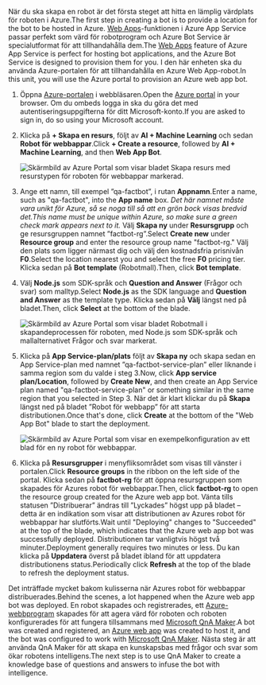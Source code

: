 <span data-ttu-id="b9f8e-101">När du ska skapa en robot är det första steget att hitta en lämplig värdplats för roboten i Azure.</span><span class="sxs-lookup"><span data-stu-id="b9f8e-101">The first step in creating a bot is to provide a location for the bot to be hosted in Azure.</span></span> <span data-ttu-id="b9f8e-102">[Web Apps](https://azure.microsoft.com/services/app-service/web/)-funktionen i Azure App Service passar perfekt som värd för robotprogram och Azure Bot Service är specialutformat för att tillhandahålla dem.</span><span class="sxs-lookup"><span data-stu-id="b9f8e-102">The [Web Apps](https://azure.microsoft.com/services/app-service/web/) feature of Azure App Service is perfect for hosting bot applications, and the Azure Bot Service is designed to provision them for you.</span></span> <span data-ttu-id="b9f8e-103">I den här enheten ska du använda Azure-portalen för att tillhandahålla en Azure Web App-robot.</span><span class="sxs-lookup"><span data-stu-id="b9f8e-103">In this unit, you will use the Azure portal to provision an Azure web app bot.</span></span>

<!---TODO: Update for sandbox?--->
1. <span data-ttu-id="b9f8e-104">Öppna [Azure-portalen](https://portal.azure.com/?azure-portal=true) i webbläsaren.</span><span class="sxs-lookup"><span data-stu-id="b9f8e-104">Open the [Azure portal](https://portal.azure.com/?azure-portal=true) in your browser.</span></span> <span data-ttu-id="b9f8e-105">Om du ombeds logga in ska du göra det med autentiseringsuppgifterna för ditt Microsoft-konto.</span><span class="sxs-lookup"><span data-stu-id="b9f8e-105">If you are asked to sign in, do so using your Microsoft account.</span></span>

1. <span data-ttu-id="b9f8e-106">Klicka på **+ Skapa en resurs**, följt av **AI + Machine Learning** och sedan **Robot för webbappar**.</span><span class="sxs-lookup"><span data-stu-id="b9f8e-106">Click **+ Create a resource**, followed by **AI + Machine Learning**, and then **Web App Bot**.</span></span>

    ![Skärmbild av Azure Portal som visar bladet Skapa resurs med resurstypen för roboten för webbappar markerad.](../media/2-new-bot-service.png)

1. <span data-ttu-id="b9f8e-108">Ange ett namn, till exempel ”qa-factbot”, i rutan **Appnamn**.</span><span class="sxs-lookup"><span data-stu-id="b9f8e-108">Enter a name, such as "qa-factbot", into the **App name** box.</span></span> <span data-ttu-id="b9f8e-109">*Det här namnet måste vara unikt för Azure, så se noga till så att en grön bock visas bredvid det.*</span><span class="sxs-lookup"><span data-stu-id="b9f8e-109">*This name must be unique within Azure, so make sure a green check mark appears next to it.*</span></span> <span data-ttu-id="b9f8e-110">Välj **Skapa ny** under **Resursgrupp** och ge resursgruppen namnet ”factbot-rg”.</span><span class="sxs-lookup"><span data-stu-id="b9f8e-110">Select **Create new** under **Resource group** and enter the resource group name "factbot-rg."</span></span> <span data-ttu-id="b9f8e-111">Välj den plats som ligger närmast dig och välj den kostnadsfria prisnivån **F0**.</span><span class="sxs-lookup"><span data-stu-id="b9f8e-111">Select the location nearest you and select the free **F0** pricing tier.</span></span> <span data-ttu-id="b9f8e-112">Klicka sedan på **Bot template** (Robotmall).</span><span class="sxs-lookup"><span data-stu-id="b9f8e-112">Then, click **Bot template**.</span></span>

1. <span data-ttu-id="b9f8e-113">Välj **Node.js** som SDK-språk och **Question and Answer** (Frågor och svar) som malltyp.</span><span class="sxs-lookup"><span data-stu-id="b9f8e-113">Select **Node.js** as the SDK language and **Question and Answer** as the template type.</span></span> <span data-ttu-id="b9f8e-114">Klicka sedan på **Välj** längst ned på bladet.</span><span class="sxs-lookup"><span data-stu-id="b9f8e-114">Then, click **Select** at the bottom of the blade.</span></span>

    ![Skärmbild av Azure Portal som visar bladet Robotmall i skapandeprocessen för roboten, med Node.js som SDK-språk och mallalternativet Frågor och svar markerat.](../media/2-portal-select-template.png)

1. <span data-ttu-id="b9f8e-116">Klicka på **App Service-plan/plats** följt av **Skapa ny** och skapa sedan en App Service-plan med namnet ”qa-factbot-service-plan” eller liknande i samma region som du valde i steg 3.</span><span class="sxs-lookup"><span data-stu-id="b9f8e-116">Now, click **App service plan/Location**, followed by **Create New**, and then create an App Service plan named "qa-factbot-service-plan" or something similar in the same region that you selected in Step 3.</span></span> <span data-ttu-id="b9f8e-117">När det är klart klickar du på **Skapa** längst ned på bladet ”Robot för webbapp” för att starta distributionen.</span><span class="sxs-lookup"><span data-stu-id="b9f8e-117">Once that's done, click **Create** at the bottom of the "Web App Bot" blade to start the deployment.</span></span>

    ![Skärmbild av Azure Portal som visar en exempelkonfiguration av ett blad för en ny robot för webbappar.](../media/2-portal-start-bot-creation.png)

1. <span data-ttu-id="b9f8e-119">Klicka på **Resursgrupper** i menyfliksområdet som visas till vänster i portalen.</span><span class="sxs-lookup"><span data-stu-id="b9f8e-119">Click **Resource groups** in the ribbon on the left side of the portal.</span></span> <span data-ttu-id="b9f8e-120">Klicka sedan på **factbot-rg** för att öppna resursgruppen som skapades för Azures robot för webbappar.</span><span class="sxs-lookup"><span data-stu-id="b9f8e-120">Then, click **factbot-rg** to open the resource group created for the Azure web app bot.</span></span> <span data-ttu-id="b9f8e-121">Vänta tills statusen ”Distribuerar” ändras till ”Lyckades” högst upp på bladet – detta är en indikation som visar att distributionen av Azures robot för webbappar har slutförts.</span><span class="sxs-lookup"><span data-stu-id="b9f8e-121">Wait until "Deploying" changes to "Succeeded" at the top of the blade, which indicates that the Azure web app bot was successfully deployed.</span></span> <span data-ttu-id="b9f8e-122">Distributionen tar vanligtvis högst två minuter.</span><span class="sxs-lookup"><span data-stu-id="b9f8e-122">Deployment generally requires two minutes or less.</span></span> <span data-ttu-id="b9f8e-123">Du kan klicka på **Uppdatera** överst på bladet ibland för att uppdatera distributionens status.</span><span class="sxs-lookup"><span data-stu-id="b9f8e-123">Periodically click **Refresh** at the top of the blade to refresh the deployment status.</span></span>

<span data-ttu-id="b9f8e-124">Det inträffade mycket bakom kulisserna när Azures robot för webbappar distribuerades.</span><span class="sxs-lookup"><span data-stu-id="b9f8e-124">Behind the scenes, a lot happened when the Azure web app bot was deployed.</span></span> <span data-ttu-id="b9f8e-125">En robot skapades och registrerades, ett [Azure-webbprogram](https://azure.microsoft.com/services/app-service/web/) skapades för att agera värd för roboten och roboten konfigurerades för att fungera tillsammans med [Microsoft QnA Maker](https://www.qnamaker.ai/).</span><span class="sxs-lookup"><span data-stu-id="b9f8e-125">A bot was created and registered, an [Azure web app](https://azure.microsoft.com/services/app-service/web/) was created to host it, and the bot was configured to work with [Microsoft QnA Maker](https://www.qnamaker.ai/).</span></span> <span data-ttu-id="b9f8e-126">Nästa steg är att använda QnA Maker för att skapa en kunskapsbas med frågor och svar som ökar robotens intelligens.</span><span class="sxs-lookup"><span data-stu-id="b9f8e-126">The next step is to use QnA Maker to create a knowledge base of questions and answers to infuse the bot with intelligence.</span></span>
